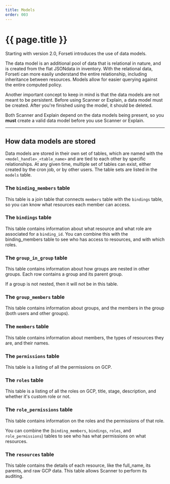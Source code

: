 ```yaml
---
title: Models
order: 003
---
```


# {{ page.title }}

Starting with version 2.0, Forseti introduces the use of data models.

The data model is an additional pool of data that is relational in nature,
and is created from the flat JSONdata in inventory. With the relational data, Forseti
can more easily understand the entire relationship, including inheritance between resources. Models
allow for easier querying against the entire computed policy.

Another important concept to keep in mind is that the data models are not meant
to be persistent. Before using Scanner or Explain, a data model must be created. After you're
finished using the model, it should be deleted.

Both Scanner and Explain depend on the data models being present, so you
**must** create a valid data model before you use Scanner or Explain.

---

## How data models are stored

Data models are stored in their own set of tables, which are named with the
`<model_handle>_<table_name>` and are tied to each other by specific relationships.  At any given
time, multiple set of tables can exist, either created by the cron job, or by other users. The
table sets are listed in the `models` table.

### The `binding_members` table

This table is a join table that connects `members` table with the `bindings` table, so you can
know what resources each member can access.

### The `bindings` table

This table contains information about what resource and what role are associated for a
`binding_id`. You can combine this with the binding_members table to see who has access to
resources, and with which roles.

### The `group_in_group` table

This table contains information about how groups are nested in other groups.
Each row contains a group and its parent group.

If a group is not nested, then it will not be in this table.

### The `group_members` table

This table contains information about groups, and the members in the group
(both users and other groups).

### The `members` table

This table contains information about members, the types of resources they are,
and their names.

### The `permissions` table

This table is a listing of all the permissions on GCP.

### The `roles` table

This table is a listing of all the roles on GCP, title, stage, description,
and whether it's custom role or not.

### The `role_permissions` table

This table contains information on the roles and the permissions of that role.

You can combine the (`binding_members`, `bindings`, `roles`, and
`role_permissions`) tables to see who has what permissions on what resources.

### The `resources` table
This table contains the details of each resource, like the full_name, its
parents, and raw GCP data. This table allows Scanner to perform its auditing.
